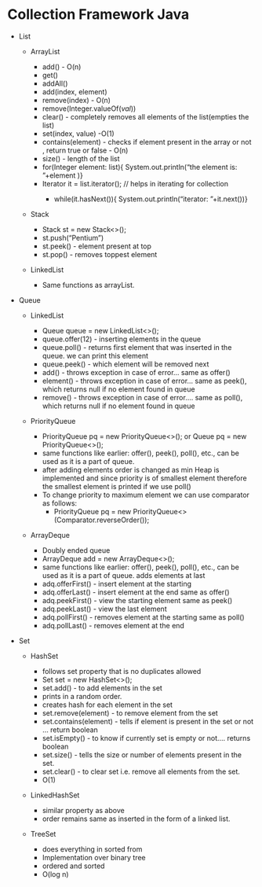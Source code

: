 # Collection Framework Java
* List
    * ArrayList 
        * add()  - O(n)
        * get()
        * addAll()
        * add(index, element)
        * remove(index)   - O(n)
        * remove(Integer.valueOf(_val_))
        * clear() - completely removes all elements of the list(empties the list)
        * set(index, value)   -O(1)
        * contains(element) - checks if element present in the array or not , return true or false   - O(n)
        * size() - length of the list
        * for(Integer element: list){ System.out.println(“the element is: ”+element )}
        * Iterator<Integer> it = list.iterator(); // helps in iterating for collection 
            * while(it.hasNext()){ System.out.println(“iterator: ”+it.next())}

    * Stack
        * Stack<String> st = new Stack<>();
        * st.push(“Pentium”)
        * st.peek() - element present at top
        * st.pop() - removes toppest element

    * LinkedList 
        * Same functions as arrayList.

* Queue
    * LinkedList
        * Queue<Integer> queue = new LinkedList<>();
        * queue.offer(12) - inserting elements in the queue
        * queue.poll() - returns first element that was inserted in the queue. we can print this element
        * queue.peek() - which element will be removed next
        * add() - throws exception in case of error… same as offer()
        *  element() - throws exception in case of error… same as peek(), which returns null if no element found in queue
        * remove() - throws exception in case of error…. same as poll(), which returns null if no element found in queue

    * PriorityQueue
        * PriorityQueue<Integer> pq = new PriorityQueue<>();   or     Queue<Integer> pq = new PriorityQueue<>();
        * same functions like earlier: offer(), peek(), poll(), etc., can be used as it is a part of queue.
        * after adding elements order is changed as min Heap is implemented and since priority is of smallest element therefore the smallest element is printed if we use poll() 
        * To change priority to maximum element we can use comparator as follows:
            * PriorityQueue<Integer> pq = new PriorityQueue<>(Comparator.reverseOrder());

    * ArrayDeque
        * Doubly ended queue
        * ArrayDeque<Integer> add = new ArrayDeque<>();
        * same functions like earlier: offer(), peek(), poll(), etc., can be used as it is a part of queue. adds elements at last 
        * adq.offerFirst() - insert element at the starting
        * adq.offerLast() - insert element at the end     same as offer()
        * adq.peekFirst() - view the starting element   same as peek()
        * adq.peekLast() - view the last element
        * adq.pollFirst() - removes element at the starting    same as poll()
        * adq.pollLast() - removes element at the end

* Set
    * HashSet
        * follows set property that is no duplicates allowed
        * Set<Integer> set = new HashSet<>();
        * set.add() - to add elements in the set
        * prints in a random order.
        * creates hash for each element in the set
        * set.remove(element) - to remove element from the set
        * set.contains(element) - tells if element is present in the set or not … return boolean
        * set.isEmpty() - to know if currently set is empty or not…. returns boolean
        * set.size() - tells the size or number of elements present in the set.
        * set.clear() - to clear set i.e. remove all elements from the set.
        * O(1)

    * LinkedHashSet
        * similar property as above
        * order remains same as inserted in the form of a linked list.

    * TreeSet
        * does everything in sorted from
        * Implementation over binary tree 
        * ordered and sorted
        * O(log n)



